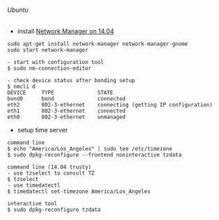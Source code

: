 ###### Ubuntu 
* install [Network Manager on 14.04](https://help.ubuntu.com/community/NetworkManager)
```
sudo apt-get install network-manager network-manager-gnome
sudo start network-manager

- start with configuration tool
$ sudo nm-connection-editor

- check device status after bonding setup
$ nmcli d
DEVICE     TYPE              STATE
bond0      bond              connected
eth2       802-3-ethernet    connecting (getting IP configuration)
eth1       802-3-ethernet    connected
eth0       802-3-ethernet    unmanaged
```
* setup time server
```
command line 
$ echo "America/Los_Angeles" | sudo tee /etc/timezone
$ sudo dpkg-reconfigure --frontend noninteractive tzdata

command line (14.04 trusty)
- use tzselect to consult TZ
$ tzselect
- use timedatectl
$ timedatectl set-timezone America/Los_Angeles

interactive tool
$ sudo dpkg-reconfigure tzdata
```
